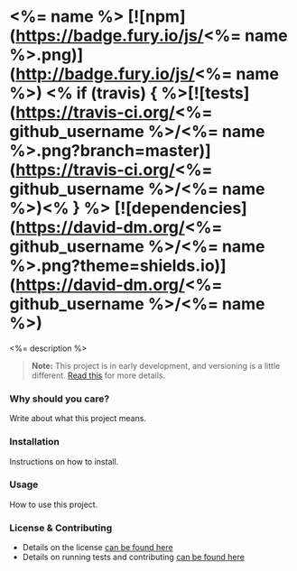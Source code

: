 # <%= name %> [![npm](https://badge.fury.io/js/<%= name %>.png)](http://badge.fury.io/js/<%= name %>) <% if (travis) { %>[![tests](https://travis-ci.org/<%= github_username %>/<%= name %>.png?branch=master)](https://travis-ci.org/<%= github_username %>/<%= name %>)<% } %> [![dependencies](https://david-dm.org/<%= github_username %>/<%= name %>.png?theme=shields.io)](https://david-dm.org/<%= github_username %>/<%= name %>)

<%= description %>

> **Note:** This project is in early development, and versioning is a little different. [Read this](http://markup.im/#q4_cRZ1Q) for more details.

### Why should you care?

Write about what this project means.

### Installation

Instructions on how to install.

### Usage

How to use this project.

### License & Contributing

- Details on the license [can be found here](LICENSE.md)
- Details on running tests and contributing [can be found here](contributing.md)
